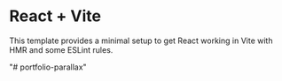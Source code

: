 # React + Vite

This template provides a minimal setup to get React working in Vite with HMR and some ESLint rules.

"# portfolio-parallax" 
